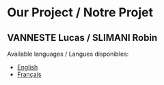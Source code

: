 # Our Project / Notre Projet

## VANNESTE Lucas / SLIMANI Robin

Available languages / Langues disponibles:

- [English](README.en.md)
- [Français](README.fr.md)
